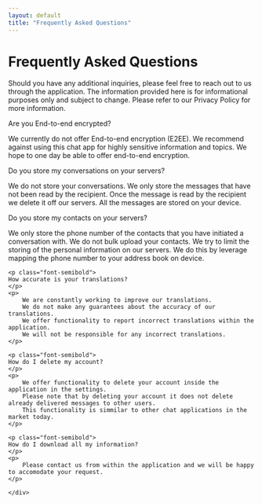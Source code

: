 ```yaml
---
layout: default
title: "Frequently Asked Questions"
---
```


<div class="lg:col-span-8 pb-10 min-h-screen text-slate-700">
<div class="max-w-3xl mx-auto text-left">
    <h1>Frequently Asked Questions</h1>
    <p>
    Should you have any additional inquiries, please feel free to reach out to us through the application.
    The information provided here is for informational purposes only and subject to change. Please refer to our Privacy Policy for more information.
    </p>
    <p class="font-semibold">
    Are you End-to-end encrypted?
    </p>
    <p>
    We currently do not offer End-to-end encryption (E2EE). We recommend against using this chat app for highly sensitive information and topics. 
    We hope to one day be able to offer end-to-end encryption.
    </p>
    <p class="font-semibold">
    Do you store my conversations on your servers?
    </p>
    <p>
        We do not store your conversations. We only store the messages that have not been read by the recipient. 
        Once the message is read by the recipient we delete it off our servers. All the messages are stored on your device.
    </p>
    <p class="font-semibold">
    Do you store my contacts on your servers?
    </p>
    <p>
        We only store the phone number of the contacts that you have initiated a conversation with.
        We do not bulk upload your contacts. 
        We try to limit the storing of the personal information on our servers. 
        We do this by leverage mapping the phone number to your address book on device.
    </p>

    <p class="font-semibold">
    How accurate is your translations?
    </p>
    <p>
        We are constantly working to improve our translations.
        We do not make any guarantees about the accuracy of our translations. 
        We offer functionality to report incorrect translations within the application.
        We will not be responsible for any incorrect translations.
    </p>

    <p class="font-semibold">
    How do I delete my account?
    </p>
    <p>
        We offer functionality to delete your account inside the application in the settings. 
        Please note that by deleting your account it does not delete already delivered messages to other users.
        This functionality is simmilar to other chat applications in the market today.
    </p>

    <p class="font-semibold">
    How do I download all my information?
    </p>
    <p>
        Please contact us from within the application and we will be happy to accomodate your request.
    </p>

    </div>
</div>
